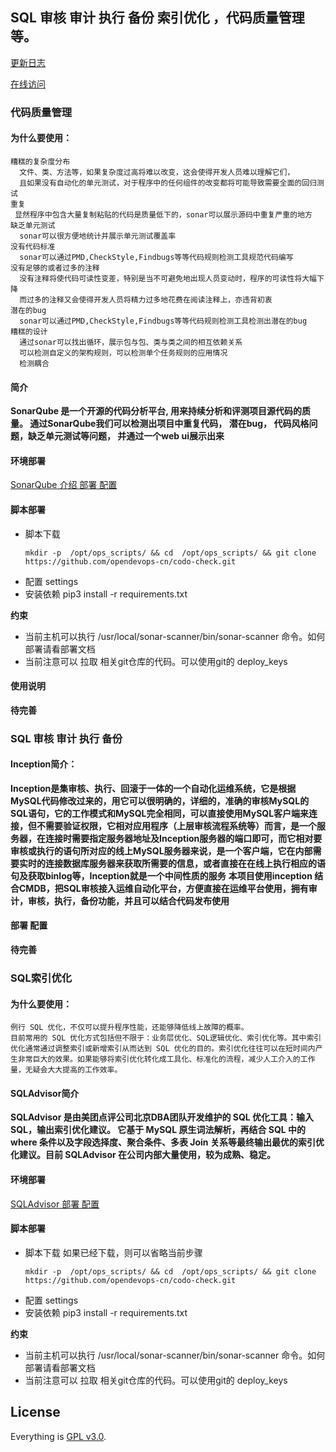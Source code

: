 ## SQL 审核 审计 执行 备份 索引优化 ，代码质量管理等。

[更新日志](https://github.com/ss1917/do_mg/releases) 

[在线访问](http://demo.opendevops.cn/)

### 代码质量管理
#### 为什么要使用：
```
糟糕的复杂度分布
  文件、类、方法等，如果复杂度过高将难以改变，这会使得开发人员难以理解它们，
  且如果没有自动化的单元测试，对于程序中的任何组件的改变都将可能导致需要全面的回归测试
重复
 显然程序中包含大量复制粘贴的代码是质量低下的，sonar可以展示源码中重复严重的地方
缺乏单元测试
  sonar可以很方便地统计并展示单元测试覆盖率
没有代码标准
  sonar可以通过PMD,CheckStyle,Findbugs等等代码规则检测工具规范代码编写
没有足够的或者过多的注释
  没有注释将使代码可读性变差，特别是当不可避免地出现人员变动时，程序的可读性将大幅下降
  而过多的注释又会使得开发人员将精力过多地花费在阅读注释上，亦违背初衷
潜在的bug
  sonar可以通过PMD,CheckStyle,Findbugs等等代码规则检测工具检测出潜在的bug
糟糕的设计
  通过sonar可以找出循环，展示包与包、类与类之间的相互依赖关系
  可以检测自定义的架构规则，可以检测单个任务规则的应用情况
  检测耦合
```
#### 简介
**SonarQube 是一个开源的代码分析平台, 用来持续分析和评测项目源代码的质量。 通过SonarQube我们可以检测出项目中重复代码， 潜在bug， 代码风格问题，缺乏单元测试等问题， 并通过一个web ui展示出来**

#### 环境部署

[SonarQube 介绍 部署 配置](https://github.com/opendevops-cn/codo-check/tree/master/doc/sonarqube.md)

#### 脚本部署

- 脚本下载
  ```
  mkdir -p  /opt/ops_scripts/ && cd  /opt/ops_scripts/ && git clone https://github.com/opendevops-cn/codo-check.git
  ```
- 配置 settings
- 安装依赖  pip3 install -r requirements.txt

**约束**
- 当前主机可以执行 /usr/local/sonar-scanner/bin/sonar-scanner 命令。如何部署请看部署文档
- 当前注意可以 拉取 相关git仓库的代码。可以使用git的 deploy_keys

#### 使用说明
**待完善**

### SQL 审核 审计 执行 备份
#### Inception简介：
**Inception是集审核、执行、回滚于一体的一个自动化运维系统，它是根据MySQL代码修改过来的，用它可以很明确的，详细的，准确的审核MySQL的SQL语句，它的工作模式和MySQL完全相同，可以直接使用MySQL客户端来连接，但不需要验证权限，它相对应用程序（上层审核流程系统等）而言，是一个服务器，在连接时需要指定服务器地址及Inception服务器的端口即可，而它相对要审核或执行的语句所对应的线上MySQL服务器来说，是一个客户端，它在内部需要实时的连接数据库服务器来获取所需要的信息，或者直接在在线上执行相应的语句及获取binlog等，Inception就是一个中间性质的服务**
**本项目使用inception 结合CMDB，把SQL审核接入运维自动化平台，方便直接在运维平台使用，拥有审计，审核，执行，备份功能，并且可以结合代码发布使用**

#### 部署 配置
**待完善**

### SQL索引优化
#### 为什么要使用：
```
例行 SQL 优化，不仅可以提升程序性能，还能够降低线上故障的概率。
目前常用的 SQL 优化方式包括但不限于：业务层优化、SQL逻辑优化、索引优化等。其中索引优化通常通过调整索引或新增索引从而达到 SQL 优化的目的。索引优化往往可以在短时间内产生非常巨大的效果。如果能够将索引优化转化成工具化、标准化的流程，减少人工介入的工作量，无疑会大大提高的工作效率。
```

#### SQLAdvisor简介
**SQLAdvisor 是由美团点评公司北京DBA团队开发维护的 SQL 优化工具：输入SQL，输出索引优化建议。 它基于 MySQL 原生词法解析，再结合 SQL 中的 where 条件以及字段选择度、聚合条件、多表 Join 关系等最终输出最优的索引优化建议。目前 SQLAdvisor 在公司内部大量使用，较为成熟、稳定。**

#### 环境部署
[SQLAdvisor 部署 配置](https://github.com/opendevops-cn/codo-check/tree/master/doc/SQLAdvisor.md)

#### 脚本部署

- 脚本下载 如果已经下载，则可以省略当前步骤
  ```
  mkdir -p  /opt/ops_scripts/ && cd  /opt/ops_scripts/ && git clone https://github.com/opendevops-cn/codo-check.git
  ```
- 配置 settings
- 安装依赖  pip3 install -r requirements.txt

**约束**
- 当前主机可以执行 /usr/local/sonar-scanner/bin/sonar-scanner 命令。如何部署请看部署文档
- 当前注意可以 拉取 相关git仓库的代码。可以使用git的 deploy_keys

## License

Everything is [GPL v3.0](https://www.gnu.org/licenses/gpl-3.0.html).